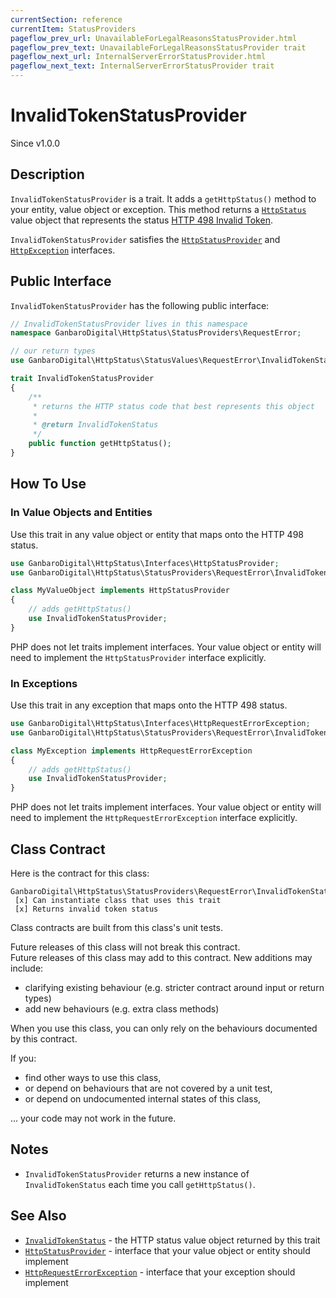 ```yaml
---
currentSection: reference
currentItem: StatusProviders
pageflow_prev_url: UnavailableForLegalReasonsStatusProvider.html
pageflow_prev_text: UnavailableForLegalReasonsStatusProvider trait
pageflow_next_url: InternalServerErrorStatusProvider.html
pageflow_next_text: InternalServerErrorStatusProvider trait
---
```


# InvalidTokenStatusProvider

<div class="callout info">
Since v1.0.0
</div>

## Description

`InvalidTokenStatusProvider` is a trait. It adds a `getHttpStatus()` method to your entity, value object or exception. This method returns a [`HttpStatus`](../Interfaces/HttpStatus.html) value object that represents the status [HTTP 498 Invalid Token](../StatusValues/InvalidTokenStatus.html).

`InvalidTokenStatusProvider` satisfies the [`HttpStatusProvider`](../Interfaces/HttpStatusProvider.html) and [`HttpException`](../Interfaces/HttpException) interfaces.

## Public Interface

`InvalidTokenStatusProvider` has the following public interface:

```php
// InvalidTokenStatusProvider lives in this namespace
namespace GanbaroDigital\HttpStatus\StatusProviders\RequestError;

// our return types
use GanbaroDigital\HttpStatus\StatusValues\RequestError\InvalidTokenStatus;

trait InvalidTokenStatusProvider
{
    /**
     * returns the HTTP status code that best represents this object
     *
     * @return InvalidTokenStatus
     */
    public function getHttpStatus();
}
```

## How To Use

### In Value Objects and Entities

Use this trait in any value object or entity that maps onto the HTTP 498 status.

```php
use GanbaroDigital\HttpStatus\Interfaces\HttpStatusProvider;
use GanbaroDigital\HttpStatus\StatusProviders\RequestError\InvalidTokenStatusProvider;

class MyValueObject implements HttpStatusProvider
{
    // adds getHttpStatus()
    use InvalidTokenStatusProvider;
}
```

PHP does not let traits implement interfaces. Your value object or entity will need to implement the `HttpStatusProvider` interface explicitly.

### In Exceptions

Use this trait in any exception that maps onto the HTTP 498 status.

```php
use GanbaroDigital\HttpStatus\Interfaces\HttpRequestErrorException;
use GanbaroDigital\HttpStatus\StatusProviders\RequestError\InvalidTokenStatusProvider;

class MyException implements HttpRequestErrorException
{
    // adds getHttpStatus()
    use InvalidTokenStatusProvider;
}
```

PHP does not let traits implement interfaces. Your value object or entity will need to implement the `HttpRequestErrorException` interface explicitly.

## Class Contract

Here is the contract for this class:

    GanbaroDigital\HttpStatus\StatusProviders\RequestError\InvalidTokenStatusProvider
     [x] Can instantiate class that uses this trait
     [x] Returns invalid token status

Class contracts are built from this class's unit tests.

<div class="callout success">
Future releases of this class will not break this contract.
</div>

<div class="callout info" markdown="1">
Future releases of this class may add to this contract. New additions may include:

* clarifying existing behaviour (e.g. stricter contract around input or return types)
* add new behaviours (e.g. extra class methods)
</div>

<div class="callout warning" markdown="1">
When you use this class, you can only rely on the behaviours documented by this contract.

If you:

* find other ways to use this class,
* or depend on behaviours that are not covered by a unit test,
* or depend on undocumented internal states of this class,

... your code may not work in the future.
</div>

## Notes

* `InvalidTokenStatusProvider` returns a new instance of `InvalidTokenStatus` each time you call `getHttpStatus()`.

## See Also

* [`InvalidTokenStatus`](../StatusValues/InvalidTokenStatus.html) - the HTTP status value object returned by this trait
* [`HttpStatusProvider`](../Interfaces/HttpStatusProvider.html) - interface that your value object or entity should implement
* [`HttpRequestErrorException`](../Interfaces/HttpRequestErrorException.html) - interface that your exception should implement
